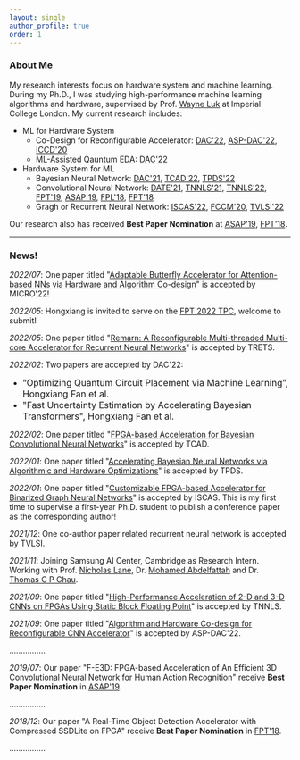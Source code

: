 ```yaml
---
layout: single
author_profile: true
order: 1
---
```


### About Me

My research interests focus on hardware system and machine learning. During my Ph.D., I was studying high-performance machine learning algorithms and hardware, supervised by Prof. [Wayne Luk](https://www.imperial.ac.uk/people/w.luk) at Imperial College London. My current research includes:

- ML for Hardware System
    - Co-Design for Reconfigurable Accelerator: [DAC'22](), [ASP-DAC'22](https://arxiv.org/pdf/2111.12787.pdf), [ICCD'20](https://www.doc.ic.ac.uk/~wl/papers/20/iccd20hf.pdf)
    - ML-Assisted Qauntum EDA: [DAC'22]()
- Hardware System for ML
    - Bayesian Neural Network: [DAC'21](https://arxiv.org/abs/2002.00190), [TCAD'22](), [TPDS'22]()
    - Convolutional Neural Network: [DATE'21](https://www.doc.ic.ac.uk/~wl/papers/21/date21sl.pdf), [TNNLS'21](https://www.doc.ic.ac.uk/~wl/papers/21/tnnls21sl.pdf), [TNNLS'22](https://ieeexplore.ieee.org/abstract/document/9570135), [FPT'19](https://ieeexplore.ieee.org/abstract/document/8977902), [ASAP'19](https://ieeexplore.ieee.org/abstract/document/8825127), [FPL'18](https://kalman.mee.tcd.ie/fpl2018/content/pdfs/FPL2018-43iDzVTplcpussvbfIaaHz/7wTTri20Bf7cOu5oGV2354/2OD0B3Lyud8KEWPyGHhnIb.pdf), [FPT'18](https://www.doc.ic.ac.uk/~wl/papers/18/fpt18hf.pdf)
    - Gragh or Recurrent Neural Network: [ISCAS'22](), [FCCM'20](https://www.doc.ic.ac.uk/~wl/papers/20/fccm20zq.pdf), [TVLSI'22](https://ieeexplore.ieee.org/abstract/document/9664799)

Our research also has received **Best Paper Nomination** at [ASAP'19](https://asap2019.csl.cornell.edu/program.html), [FPT'18](http://www.fpt18.sakura.ne.jp/program.html).

___

### News!

*2022/07*: One paper titled "[Adaptable Butterfly Accelerator for Attention-based NNs via Hardware and Algorithm Co-design]()" is accepted by MICRO'22!

*2022/05*: Hongxiang is invited to serve on the [FPT 2022 TPC](https://fpt22.hkust.edu.hk/), welcome to submit!   

*2022/05*: One paper titled "[Remarn: A Reconfigurable Multi-threaded Multi-core Accelerator for Recurrent Neural Networks]()" is accepted by TRETS.

*2022/02*: Two papers are accepted by DAC'22: 

- <font size=3> “Optimizing Quantum Circuit Placement via Machine Learning”, Hongxiang Fan et al.</font>
- <font size=3> "Fast Uncertainty Estimation by Accelerating Bayesian Transformers", Hongxiang Fan et al.</font> 

*2022/02*: One paper titled "[FPGA-based Acceleration for Bayesian Convolutional Neural Networks]()" is accepted by TCAD.

*2022/01*: One paper titled "[Accelerating Bayesian Neural Networks via Algorithmic and Hardware Optimizations]()" is accepted by TPDS.

*2022/01*: One paper titled "[Customizable FPGA-based Accelerator for Binarized Graph Neural Networks]()" is accepted by ISCAS. This is my first time to supervise a first-year Ph.D. student to publish a conference paper as the corresponding author!

*2021/12*: One co-author paper related recurrent neural network is accepted by TVLSI.

*2021/11*: Joining Samsung AI Center, Cambridge as Research Intern. Working with Prof. [Nicholas Lane](http://niclane.org/), Dr. [Mohamed Abdelfattah](https://tech.cornell.edu/people/mohamed-abdelfattah/) and Dr. [Thomas C P Chau](https://www.thomaschau.uk/).

*2021/09*: One paper titled "[High-Performance Acceleration of 2-D and 3-D CNNs on FPGAs Using Static Block Floating Point](https://ieeexplore.ieee.org/abstract/document/9570135)" is accepted by TNNLS.

*2021/09*: One paper titled "[Algorithm and Hardware Co-design for Reconfigurable CNN Accelerator](https://arxiv.org/pdf/2111.12787.pdf)" is accepted by ASP-DAC'22.

................

*2019/07*: Our paper "F-E3D: FPGA-based Acceleration of An Efficient 3D Convolutional Neural Network for Human Action Recognition" receive **Best Paper Nomination** in [ASAP'19](https://asap2019.csl.cornell.edu/program.html).

................

*2018/12*: Our paper "A Real-Time Object Detection Accelerator with Compressed SSDLite on FPGA" receive **Best Paper Nomination** in [FPT'18](http://www.fpt18.sakura.ne.jp/program.html).

................

